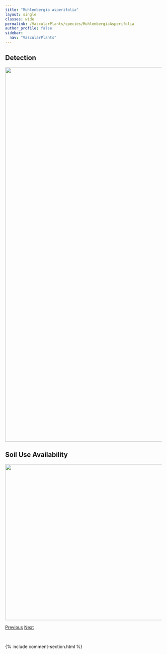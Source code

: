 ```yaml
---
title: "Muhlenbergia asperifolia"
layout: single
classes: wide
permalink: /VascularPlants/species/MuhlenbergiaAsperifolia
author_profile: false
sidebar:
  nav: "VascularPlants"
---
```


<h2>Detection</h2>

<a href="https://drive.google.com/uc?export=view&id=1clOellaBkq6Hk7wG6TPrk8mBeCGEc9jx">
<img src="https://drive.google.com/uc?export=view&id=1clOellaBkq6Hk7wG6TPrk8mBeCGEc9jx" height = "1200" width = "800">
</a>


<h2>Soil Use Availability</h2>

<a href="https://drive.google.com/uc?export=view&id=1kMfhm62mPbz4xhKHtU_LhbKRH98jjhzk">
<img src="https://drive.google.com/uc?export=view&id=1kMfhm62mPbz4xhKHtU_LhbKRH98jjhzk" height = "500" width = "1000">
</a>


<a href="/DevelopmentWebsite/VascularPlants/species/MonotropaUniflora" class="pagination--pager" title="Monotropa uniflora">Previous</a> <a href="/DevelopmentWebsite/VascularPlants/species/MuhlenbergiaCuspidata" class="pagination--pager" title="Muhlenbergia cuspidata">Next</a>

<p>&nbsp;</p>

{% include comment-section.html %}
